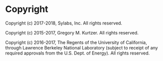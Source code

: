 # Copyright

Copyright (c) 2017-2018, Sylabs, Inc. All rights reserved.

Copyright (c) 2015-2017, Gregory M. Kurtzer. All rights reserved.

Copyright (c) 2016-2017, The Regents of the University of California,
through Lawrence Berkeley National Laboratory (subject to receipt of any
required approvals from the U.S. Dept. of Energy).  All rights reserved.

